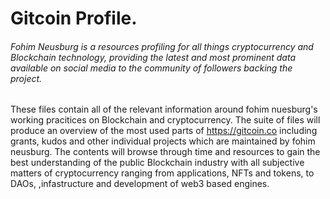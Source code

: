 # Gitcoin Profile.

###### Fohim Neusburg is a resources profiling for all things cryptocurrency and Blockchain technology, providing the latest and most prominent data available on social media to the community of followers backing the project.

These files contain all of the relevant information around fohim nuesburg's working pracitices on Blockchain and cryptocurrency. The suite of files will produce an overview of the most used parts of https://gitcoin.co including grants, kudos and other individual projects which are maintained by fohim neusburg.
The contents will browse through time and resources to gain the best understanding of the public Blockchain industry with all subjective matters of cryptocurrency ranging from applications, NFTs and tokens, to DAOs, ,infastructure and development of web3 based engines.
